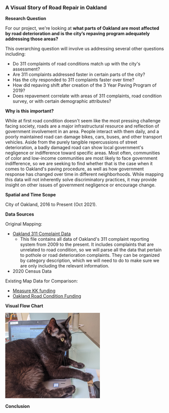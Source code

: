 ### A Visual Story of Road Repair in Oakland 

**Research Question**

For our project, we're looking at **what parts of Oakland are most affected by road deterioration and is the city’s repaving program adequately addressing those areas?**

This overarching question will involve us addressing several other questions including: 

- Do 311 complaints of road conditions match up with the city's assessment?
- Are 311 complaints addressed faster in certain parts of the city? 
- Has the city responded to 311 complaints faster over time? 
- How did repaving shift after creation of the 3 Year Paving Program of 2019? 
- Does repavement correlate with areas of 311 complaints, road condition survey, or with certain demographic attributes? 

**Why is this important?**

While at first road condition doesn't seem like the most pressing challenge facing society, roads are a major infrastructural resource and reflection of government involvement in an area. People interact with them daily, and a poorly maintained road can damage bikes, cars, buses, and other transport vehicles. Aside from the purely tangible repercussions of street deterioration, a badly damaged road can show local government's negligence or indifference toward specific areas. Most often, communities of color and low-income communities are most likely to face government indifference, so we are seeking to find whether that is the case when it comes to Oakland's paving procedure, as well as how government response has changed over time in different neighborhoods. While mapping this data will not inherently solve discriminatory practices, it may provide insight on other issues of government negligence or encourage change.

**Spatial and Time Scope**

City of Oakland, 2016 to Present (Oct 2021). 

**Data Sources**

Original Mapping:
- [Oakland 311 Complaint Data](https://data.oaklandca.gov/Infrastructure/Service-requests-received-by-the-Oakland-Call-Cent/quth-gb8e)
    * This file contains all data of Oakland's 311 complaint reporting system from 2009 to the present. It includes complaints that are unrelated to road condition, so we will parse all the data that pertain to pothole or road deterioration complaints. They can be organized by category description, which we will need to do to make sure we are only including the relevant information.
- 2020 Census Data

Existing Map Data for Comparison:
- [Measure KK funding](https://oakgis.maps.arcgis.com/apps/webappviewer/index.html?id=dbd0e3cbe71b4fa1abbaa33ab1b00deb)
- [Oakland Road Condition Funding](https://oakgis.maps.arcgis.com/apps/webappviewer/index.html?id=d56c2b6ae597493b813be96015ae73b3)

**Visual Flow Chart**

 <img src="https://github.com/nickmooreucla/up206a-nick/blob/main/Charlie%20Laptop.jpg" width="300">

**Conclusion**
